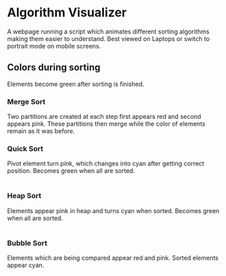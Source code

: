 # Algorithm Visualizer
A webpage running a script which animates different sorting algorithms making them easier to understand.
Best viewed on Laptops or switch to portrait mode on mobile screens.
<br>


## Colors during sorting
Elements become green after sorting is finished.

### Merge Sort
Two partitions are created at each step first appears red and second appears pink.
These partitions then merge while the color of elements remain as it was before.
<br>

### Quick Sort
Pivot element turn pink, which changes into cyan after getting correct position.
Becomes green when all are sorted.\
<br>

### Heap Sort
Elements appear pink in heap and turns cyan when sorted.
Becomes green when all are sorted.\
<br>

### Bubble Sort
Elements which are being compared appear red and pink. Sorted elements appear cyan.\
<br>
